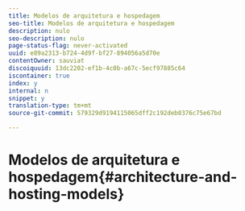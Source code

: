 ```yaml
---
title: Modelos de arquitetura e hospedagem
seo-title: Modelos de arquitetura e hospedagem
description: nulo
seo-description: nulo
page-status-flag: never-activated
uuid: e89a2313-b724-4d9f-bf27-894056a5d70e
contentOwner: sauviat
discoiquuid: 13dc2202-ef1b-4c0b-a67c-5ecf97885c64
iscontainer: true
index: y
internal: n
snippet: y
translation-type: tm+mt
source-git-commit: 579329d9194115065dff2c192deb0376c75e67bd

---
```



# Modelos de arquitetura e hospedagem{#architecture-and-hosting-models}


